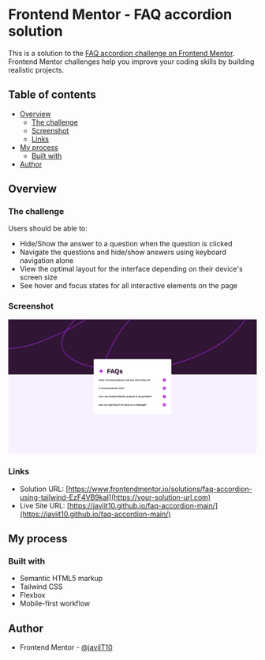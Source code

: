 # Frontend Mentor - FAQ accordion solution

This is a solution to the [FAQ accordion challenge on Frontend Mentor](https://www.frontendmentor.io/challenges/faq-accordion-wyfFdeBwBz). Frontend Mentor challenges help you improve your coding skills by building realistic projects.

## Table of contents

- [Overview](#overview)
  - [The challenge](#the-challenge)
  - [Screenshot](#screenshot)
  - [Links](#links)
- [My process](#my-process)
  - [Built with](#built-with)
- [Author](#author)

## Overview

### The challenge

Users should be able to:

- Hide/Show the answer to a question when the question is clicked
- Navigate the questions and hide/show answers using keyboard navigation alone
- View the optimal layout for the interface depending on their device's screen size
- See hover and focus states for all interactive elements on the page

### Screenshot

![](./design/Screenshot%202024-07-23%20at%2013-37-48%20Frontend%20Mentor%20FAQ%20accordion.png)

### Links

- Solution URL: [https://www.frontendmentor.io/solutions/faq-accordion-using-tailwind-EzF4VB9kaI](https://your-solution-url.com)
- Live Site URL: [https://javiit10.github.io/faq-accordion-main/](https://javiit10.github.io/faq-accordion-main/)

## My process

### Built with

- Semantic HTML5 markup
- Tailwind CSS
- Flexbox
- Mobile-first workflow

## Author

- Frontend Mentor - [@javiIT10](https://www.frontendmentor.io/profile/javiIT10)
